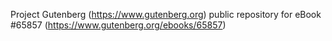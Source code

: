 Project Gutenberg (https://www.gutenberg.org) public repository for
eBook #65857 (https://www.gutenberg.org/ebooks/65857)
